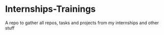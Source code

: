 # Internships-Trainings
A repo to gather all repos, tasks and projects from my internships and other stuff
